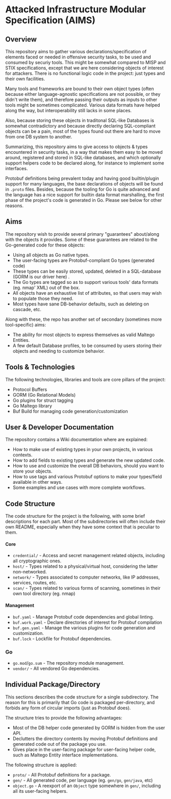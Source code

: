 
Attacked Infrastructure Modular Specification (AIMS)
======

## Overview

This repository aims to gather various declarations/specification of elements faced or needed
in offensive security tasks, to be used and consumed by securiy tools. This might be somewhat compared
to MISP and STIX specifications, except that we are here considering objects of interest for attackers.
There is no functional logic code in the project: just types and their own facilities.

Many tools and frameworks are bound to their own object types (often because either language-agnostic 
specifications are not possible, or they didn't write them), and therefore passing their outputs as 
inputs to other tools might be sometimes complicated. Various data formats have helped along the way, 
but interoperability still lacks in some places.

Also, because storing these objects in traditonal SQL-like Databases is somewhat contradictory and
because directly declaring SQL-compliant objects can be a pain, most of the types found out there
are hard to move from one DB system to another.

Summarizing, this repository aims to give access to objects & types encountered in security tasks,
in a way that makes them easy to be moved around, registered and stored in SQL-like databases, and
which optionally support helpers code to be declared along, for instance to implement some interfaces.

Protobuf definitions being prevalent today and having good builtin/plugin support for many languages,
the base declarations of objects will be found in `.proto` files. Besides, because the tooling for Go
is quite advanced and the language has a nice support for builtin data format marshalling, the first
phase of the project's code is generated in Go. Please see below for other reasons.


## Aims 

The repository wish to provide several primary "guarantees" about/along with the objects 
it provides. Some of these guarantees are related to the Go-generated code for these objects:
- Using all objects as Go native types.
- The user-facing types are Protobuf-compliant Go types (generated code)
- These types can be easily stored, updated, deleted in a SQL-database (GORM is our driver here) .
- The Go types are tagged so as to support various tools' data formats (eg. nmap' XML) out of the box.
- All objects have an exhaustive list of attributes, so that users may wish to populate those they need.
- Most types have sane DB-behavior defaults, such as deleting on cascade, etc.

Along with these, the repo has another set of secondary (sometimes more tool-specific) aims:
- The ability for most objects to express themselves as valid Maltego Entities.
- A few default Database profiles, to be consumed by users storing their objects and needing to customize behavior.


## Tools & Technologies

The following technologies, libraries and tools are core pillars of the project:
- Protocol Buffers
- GORM (Go Relational Models)
- Go plugins for struct tagging
- Go Maltego library
- Buf Build for managing code generation/customization


## User & Developer Documentation

The repository contains a Wiki documentation where are explained:
- How to make use of existing types in your own projects, in various contexts.
- How to add fields to existing types and generate the new updated code. 
- How to use and customize the overall DB behaviors, should you want to store your objects.
- How to use tags and various Protobuf options to make your types/field available in other ways.
- Some examples and use cases with more complete workflows.


<!-- ## Typical Object Specification & Development Workflow -->


## Code Structure

The code structure for the project is the following, with some brief descriptions for each part.
Most of the subdirectories will often include their own README, especially when they have some
context that is peculiar to them.

#### Core 
- `credential/`     - Access and secret management related objects, including all cryptographic ones.
- `host/`           - Types related to a physical/virtual host, considering the latter non-networked.
- `network/`        - Types associated to computer networks, like IP addresses, services, routes, etc.
- `scan/`           - Types related to various forms of scanning, sometimes in their own tool directory (eg. nmap)

#### Management
- `buf.yaml`        - Manage Protobuf code dependencies and global linting.
- `buf.work.yaml`   - Declare directories of interest for Protobuf compilation
- `buf.gen.yaml`    - Manage the various plugins for code generation and customization.
- `buf.lock`        - Lockfile for Protobuf dependencies.

### Go
- `go.mod`/`go.sum` - The repository module management.
- `vendor/`         - All vendored Go dependencies.


## Individual Package/Directory 

This sections describes the code structure for a single subdirectory. The reason for this is primarily
that Go code is packaged per-directory, and forbids any form of circular imports (just as Protobuf does).

The structure tries to provide the following advantages:
- Most of the DB helper code generated by GORM is hidden from the user API.
- Declutters the directory contents by moving Protobuf definitions and generated code out of the package you use.
- Gives place in the user-facing package for user-facing helper code, such as Maltego Entity interface implementations.

The following structure is applied:
- `proto/`      - All Protobuf definitions for a package.
- `gen/`        - All generated code, per language (eg. `gen/go`, `gen/java`, etc)
- `object.go`   - A reexport of an `Object` type somewhere in `gen/`, including all its user-facing helpers.
